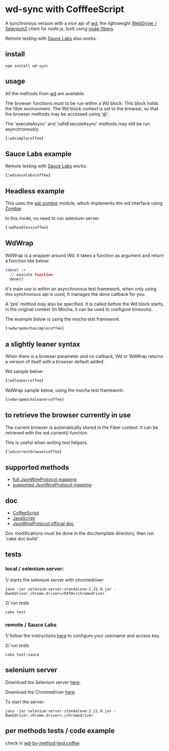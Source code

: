 # wd-sync with CofffeeScript

A synchronous version with a nice api of [wd](http://github.com/admc/wd), 
the lightweight  [WebDriver / Selenium2](http://seleniumhq.org/projects/webdriver/) 
client for node.js, built using  [node-fibers](http://github.com/laverdet/node-fibers).

Remote testing with [Sauce Labs](http://saucelabs.com) also works.

## install

```
npm install wd-sync
```


## usage

All the methods from [wd](http://github.com/admc/wd) are available. 

The browser functions must to be run within a Wd block. This 
block holds the fiber environment. The Wd block context is set to the browser, 
so that the browser methods may be accessed using '@'.

The 'executeAsync' and 'safeExecuteAsync' methods may still be run asynchronously.

```coffeescript
{1wdsimplecoffee}
```

## Sauce Labs example

Remote testing with [Sauce Labs](http://saucelabs.com) works. 

```coffeescript
{2wdsaucelabscoffee}
```

## Headless example

This uses the [wd-zombie](http://sebv/node-wd-zombie.git) module,
which implements the wd interface using [Zombie](http://github.com/assaf/zombie). 

In this mode, no need to run selenium-server.

```coffeescript
{3wdheadlesscoffee}
```

## WdWrap

WdWrap is a wrapper around Wd. It takes a function as argument and return a function like below:

```coffeescript
(done) ->
  // execute function
  done()
```

It's main use is within an asynchronous test framework, when only using this synchronous api is used, 
It manages the done callback for you.
 
A 'pre' method may also be specified. It is called before the Wd block starts, in the original 
context (In Mocha, it can be used to configure timeouts). 

The example below is using the mocha test framework.

```coffeescript
{4wdwrapmochasimplecoffee}
```

## a slightly leaner syntax

When there is a browser parameter and no callback, Wd or WdWrap
returns a version of itself with a browser default added.

Wd sample below:

```coffeescript
{5wdleanercoffee}
```

WdWrap sample below, using the mocha test framework:
```coffeescript
{6wdwrapmochaleanercoffee}
```


## to retrieve the browser currently in use

The current browser is automatically stored in the Fiber context.
It can be retrieved with the wd.current() function. 

This is useful when writing test helpers.

```coffeescript
{7wdcurrentbrowsercoffee}
```

## supported methods

* [full JsonWireProtocol mapping](http://github.com/sebv/node-wd-sync/blob/master/doc/jsonwiremap-all.md)
* [supported JsonWireProtocol mapping](http://github.com/sebv/node-wd-sync/blob/master/doc/jsonwiremap-supported.md)


## doc 

* [CoffeeScript](http://github.com/sebv/node-wd-sync/blob/master/doc/COFFEE-DOC.md)
* [JavaScript](http://github.com/sebv/node-wd-sync/blob/master/doc/JS-DOC.md)
* [JsonWireProtocol official doc](http://code.google.com/p/selenium/wiki/JsonWireProtocol)

Doc modifications must be done in the doc/template directory, then run 'cake doc:build'.

## tests

### local / selenium server: 

1/ starts the selenium server with chromedriver:
```  
java -jar selenium-server-standalone-2.21.0.jar -Dwebdriver.chrome.driver=<PATH>/chromedriver
```

2/ run tests
```
cake test 
```

### remote / Sauce Labs 

1/ follow the instructions [here](http://github.com/sebv/node-wd-sync/blob/master/test/sauce/README.md) to
configure your username and access key.
 

2/ run tests
```
cake test:sauce
```


## selenium server

Download the Selenium server [here](http://seleniumhq.org/download/).

Download the Chromedriver [here](http://code.google.com/p/chromedriver/downloads/list).

To start the server:

```
java -jar selenium-server-standalone-2.21.0.jar -Dwebdriver.chrome.driver=./chromedriver
```


## per methods tests / code example

check in [wd-by-method-test.coffee](https://github.com/sebv/node-wd-sync/blob/master/test/unit/wd-by-method-test.coffee)